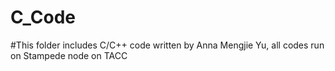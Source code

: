 # C_Code
#This folder includes C/C++ code written by Anna Mengjie Yu, all codes run on Stampede node on TACC
